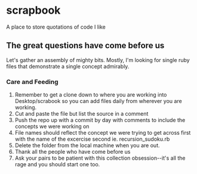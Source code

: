 # scrapbook
A place to store quotations of code I like

## The great questions have come before us
Let's gather an assembly of mighty bits. Mostly, I'm looking for single ruby files that demonstrate a single concept admirably.

### Care and Feeding
1. Remember to get a clone down to where you are working into Desktop/scrabook so you can add files daily from wherever you are working.
2. Cut and paste the file but list the source in a comment
3. Push the repo up with a commit by day with comments to include the concepts we were working on
4. File names should reflect the concept we were trying to get across first with the name of the excercise second ie. recursion_sudoku.rb
5. Delete the folder from the local machine when you are out.
6. Thank all the people who have come before us
7. Ask your pairs to be patient with this collection obsession--it's all the rage and you should start one too.
